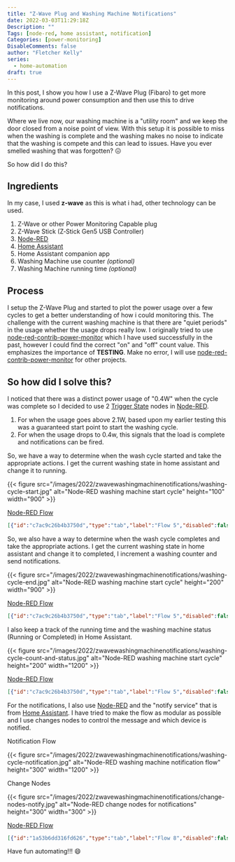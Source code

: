 ```yaml
---
title: "Z-Wave Plug and Washing Machine Notifications"
date: 2022-03-03T11:29:18Z
Description: ""
Tags: [node-red, home assistant, notification]
Categories: [power-monitoring]
DisableComments: false
author: "Fletcher Kelly"
series:
  - home-automation
draft: true
---
```


In this post, I show you how I use a Z-Wave Plug (Fibaro) to get more monitoring around power consumption and then use this to drive notifications.

Where we live now, our washing machine is a "utility room" and we keep the door closed from a noise point of view. With this setup it is possible to miss when the washing is complete and the washing makes no noise to indicate that the washing is compete and this can lead to issues. Have you ever smelled washing that was forgotten? :confounded:  

So how did I do this?

## Ingredients

In my case, I used **z-wave** as this is what i had, other technology can be used.

1. Z-Wave or other Power Monitoring Capable plug
1. Z-Wave Stick (Z‐Stick Gen5 USB Controller)
1. [Node-RED](https://nodered.org/)
1. [Home Assistant](https://home-assisatnt.io)
1. Home Assistant companion app
1. Washing Machine use counter *(optional)*
1. Washing Machine running time *(optional)*

## Process

I setup the Z-Wave Plug and started to plot the power usage over a few cycles to get a better understanding of how i could monitoring this. The challenge with the current washing machine is that there are "quiet periods" in the usage whether the usage drops really low. I originally tried to use [node-red-contrib-power-monitor](https://flows.nodered.org/node/node-red-contrib-power-monitor) which I have used successfully in the past, however I could find the correct "on" and "off" count value. This emphasizes the importance of **TESTING**. Make no error, I will use [node-red-contrib-power-monitor](https://flows.nodered.org/node/node-red-contrib-power-monitor) for other projects.

## So how did I solve this?

I noticed that there was a distinct power usage of "0.4W" when the cycle was complete so I decided to use 2 [Trigger State](https://zachowj.github.io/node-red-contrib-home-assistant-websocket/node/trigger-state.html#configuration) nodes in [Node-RED](https://nodered.org/).  

1. For when the usage goes above 2.1W, based upon my earlier testing this was a guaranteed start point to start the washing cycle.
1. For when the usage drops to 0.4w, this signals that the load is complete and notifications can be fired.

So, we have a way to determine when the wash cycle started and take the appropriate actions. I get the current washing state in home assistant and change it to running.

{{< figure src="/images/2022/zwavewashingmachinenotifications/washing-cycle-start.jpg" alt="Node-RED washing machine start cycle" height="100" width="900" >}}

[Node-RED Flow](/post/2022/zwaveplugwashingmachinenotifications/washing-cycle-start.json)

```json
[{"id":"c7ac9c26b4b3750d","type":"tab","label":"Flow 5","disabled":false,"info":"","env":[]},{"id":"fcb212f752a272ef","type":"trigger-state","z":"c7ac9c26b4b3750d","name":"Washing started","server":"770b1d5b.f27204","version":2,"exposeToHomeAssistant":false,"haConfig":[{"property":"name","value":""},{"property":"icon","value":""}],"entityid":"sensor.fibaro_wall_plug_electric_consumption_w","entityidfiltertype":"exact","debugenabled":false,"constraints":[{"targetType":"this_entity","targetValue":"","propertyType":"current_state","propertyValue":"new_state.state","comparatorType":">=","comparatorValueDatatype":"num","comparatorValue":"2.1"}],"inputs":0,"outputs":2,"customoutputs":[],"outputinitially":false,"state_type":"str","enableInput":false,"x":120,"y":260,"wires":[["cefc03e9cf83886c"],[]]},{"id":"cefc03e9cf83886c","type":"api-current-state","z":"c7ac9c26b4b3750d","name":"Washing machine status dropdown state","server":"770b1d5b.f27204","version":3,"outputs":2,"halt_if":"Completed","halt_if_type":"str","halt_if_compare":"is","entity_id":"input_select.washing_machine_status","state_type":"str","blockInputOverrides":false,"outputProperties":[{"property":"payload","propertyType":"msg","value":"","valueType":"entityState"},{"property":"data","propertyType":"msg","value":"","valueType":"entity"}],"for":0,"forType":"num","forUnits":"minutes","override_topic":false,"state_location":"payload","override_payload":"msg","entity_location":"data","override_data":"msg","x":420,"y":260,"wires":[["681510ab0e10afd0"],[]]},{"id":"681510ab0e10afd0","type":"api-call-service","z":"c7ac9c26b4b3750d","name":"Washing input to \"in progress\"","server":"770b1d5b.f27204","version":5,"debugenabled":false,"domain":"input_select","service":"select_option","areaId":[],"deviceId":[],"entityId":["input_select.washing_machine_status"],"data":"{\"option\": \"Running\"}","dataType":"json","mergeContext":"","mustacheAltTags":true,"outputProperties":[{"property":"payload","propertyType":"msg","value":"","valueType":"data"}],"queue":"none","x":770,"y":260,"wires":[[]]},{"id":"770b1d5b.f27204","type":"server","name":"Home Assistant - Node-red User","version":2,"addon":false,"rejectUnauthorizedCerts":true,"ha_boolean":"y|yes|true|on|home|open","connectionDelay":true,"cacheJson":true,"heartbeat":true,"heartbeatInterval":"30"}]
```

So, we also have a way to determine when the wash cycle completes and take the appropriate actions. I get the current washing state in home assistant and change it to completed, I increment a washing counter and send notifications.

{{< figure src="/images/2022/zwavewashingmachinenotifications/washing-cycle-end.jpg" alt="Node-RED washing machine start cycle" height="200" width="900" >}}

[Node-RED Flow](/post/2022/zwaveplugwashingmachinenotifications/washing-cycle-end.json)

```json
[{"id":"c7ac9c26b4b3750d","type":"tab","label":"Flow 5","disabled":false,"info":"","env":[]},{"id":"5511b05f64f5f5b1","type":"trigger-state","z":"c7ac9c26b4b3750d","name":"Washing Complete","server":"770b1d5b.f27204","version":2,"exposeToHomeAssistant":false,"haConfig":[{"property":"name","value":""},{"property":"icon","value":""}],"entityid":"sensor.fibaro_wall_plug_electric_consumption_w","entityidfiltertype":"exact","debugenabled":false,"constraints":[{"targetType":"this_entity","targetValue":"","propertyType":"current_state","propertyValue":"new_state.state","comparatorType":"<=","comparatorValueDatatype":"num","comparatorValue":"2.0"},{"targetType":"this_entity","targetValue":"","propertyType":"current_state","propertyValue":"new_state.state","comparatorType":">=","comparatorValueDatatype":"num","comparatorValue":"1.6"}],"inputs":0,"outputs":2,"customoutputs":[],"outputinitially":false,"state_type":"str","enableInput":false,"x":110,"y":220,"wires":[["f313351b2dce9a05","125dfa81092d0b75","d2f6fdb914f820b7"],[]]},{"id":"f313351b2dce9a05","type":"api-current-state","z":"c7ac9c26b4b3750d","name":"Washing Machine status dropdown state","server":"770b1d5b.f27204","version":3,"outputs":2,"halt_if":"Running","halt_if_type":"str","halt_if_compare":"is","entity_id":"input_select.washing_machine_status","state_type":"str","blockInputOverrides":false,"outputProperties":[{"property":"payload","propertyType":"msg","value":"","valueType":"entityState"},{"property":"data","propertyType":"msg","value":"","valueType":"entity"}],"for":0,"forType":"num","forUnits":"minutes","override_topic":false,"state_location":"payload","override_payload":"msg","entity_location":"data","override_data":"msg","x":440,"y":220,"wires":[["c68cb6e8d6955af9"],[]]},{"id":"125dfa81092d0b75","type":"api-call-service","z":"c7ac9c26b4b3750d","name":"+1 to washing count for the day","server":"770b1d5b.f27204","version":5,"debugenabled":false,"domain":"counter","service":"increment","areaId":[],"deviceId":[],"entityId":["counter.washing_machine_use_count"],"data":"","dataType":"jsonata","mergeContext":"","mustacheAltTags":false,"outputProperties":[],"queue":"none","x":410,"y":280,"wires":[[]]},{"id":"d2f6fdb914f820b7","type":"link out","z":"c7ac9c26b4b3750d","name":"Notification","mode":"link","links":["5bef9c598f188374","fc3b25d4ede64aa2"],"x":350,"y":340,"wires":[],"icon":"node-red/bridge.svg","l":true},{"id":"c68cb6e8d6955af9","type":"api-call-service","z":"c7ac9c26b4b3750d","name":"Washing input to \"Completed\"","server":"770b1d5b.f27204","version":5,"debugenabled":false,"domain":"input_select","service":"select_option","areaId":[],"deviceId":[],"entityId":["input_select.washing_machine_status"],"data":"{\"option\": \"Completed\"}","dataType":"json","mergeContext":"","mustacheAltTags":true,"outputProperties":[{"property":"payload","propertyType":"msg","value":"","valueType":"data"}],"queue":"none","x":790,"y":220,"wires":[[]]},{"id":"770b1d5b.f27204","type":"server","name":"Home Assistant - Node-red User","version":2,"addon":false,"rejectUnauthorizedCerts":true,"ha_boolean":"y|yes|true|on|home|open","connectionDelay":true,"cacheJson":true,"heartbeat":true,"heartbeatInterval":"30"}]
```

I also keep a track of the running time and the washing machine status (Running or Completed) in Home Assistant.

{{< figure src="/images/2022/zwavewashingmachinenotifications/washing-cycle-count-and-status.jpg" alt="Node-RED washing machine start cycle" height="200" width="1200" >}}

[Node-RED Flow](/post/2022/zwaveplugwashingmachinenotifications/washing-cycle-status.json)

```json
[{"id":"c7ac9c26b4b3750d","type":"tab","label":"Flow 5","disabled":false,"info":"","env":[]},{"id":"e0bdee88550c7508","type":"switch","z":"c7ac9c26b4b3750d","name":"Running or completed","property":"payload","propertyType":"msg","rules":[{"t":"eq","v":"Running","vt":"str"},{"t":"eq","v":"Completed","vt":"str"}],"checkall":"true","repair":false,"outputs":2,"x":500,"y":260,"wires":[["47ac4140392aca83"],["1d8755cc067d138e","3bfc582ffa71c935"]]},{"id":"8a46dbae7a037860","type":"api-current-state","z":"c7ac9c26b4b3750d","name":"Washing machine stauts dropdown state","server":"770b1d5b.f27204","version":3,"outputs":1,"halt_if":"","halt_if_type":"str","halt_if_compare":"is","entity_id":"input_select.washing_machine_status","state_type":"str","blockInputOverrides":false,"outputProperties":[{"property":"payload","propertyType":"msg","value":"","valueType":"entityState"},{"property":"data","propertyType":"msg","value":"","valueType":"entity"}],"for":0,"forType":"num","forUnits":"minutes","x":380,"y":380,"wires":[["e0bdee88550c7508"]]},{"id":"14b07d39cf05c174","type":"server-state-changed","z":"c7ac9c26b4b3750d","name":"Washing machine status changed?","server":"770b1d5b.f27204","version":4,"exposeToHomeAssistant":false,"haConfig":[{"property":"name","value":""},{"property":"icon","value":""}],"entityidfilter":"input_select.washing_machine_status","entityidfiltertype":"exact","outputinitially":false,"state_type":"str","haltifstate":"","halt_if_type":"str","halt_if_compare":"is","outputs":1,"output_only_on_state_change":true,"for":0,"forType":"num","forUnits":"minutes","ignorePrevStateNull":true,"ignorePrevStateUnknown":false,"ignorePrevStateUnavailable":false,"ignoreCurrentStateUnknown":false,"ignoreCurrentStateUnavailable":false,"outputProperties":[{"property":"payload","propertyType":"msg","value":"","valueType":"entityState"},{"property":"data","propertyType":"msg","value":"","valueType":"eventData"},{"property":"topic","propertyType":"msg","value":"","valueType":"triggerId"}],"x":180,"y":200,"wires":[["e0bdee88550c7508"]]},{"id":"5402cfbb2fbac174","type":"poll-state","z":"c7ac9c26b4b3750d","name":"Washing machine status","server":"770b1d5b.f27204","version":2,"exposeToHomeAssistant":false,"haConfig":[{"property":"name","value":""},{"property":"icon","value":""}],"updateinterval":"60","updateIntervalType":"num","updateIntervalUnits":"seconds","outputinitially":false,"outputonchanged":false,"entity_id":"input_select.washing_machine_status","state_type":"str","halt_if":"","halt_if_type":"str","halt_if_compare":"is","outputs":1,"x":150,"y":260,"wires":[["e0bdee88550c7508"]]},{"id":"47ac4140392aca83","type":"function","z":"c7ac9c26b4b3750d","name":"Milliseconds to Minutes","func":"time = msg.data.timeSinceChangedMs;\nrunningTime = (time / 1000 / 60);\nmsg.runningTime = parseFloat(runningTime).toFixed(1);\nremainingtime = 110 - runningTime;\nmsg.remainingTime = parseFloat(remainingtime).toFixed(1);\nreturn msg;","outputs":1,"noerr":0,"initialize":"","finalize":"","libs":[],"x":770,"y":180,"wires":[["7f3b7cbded7ce6be","c693594518abd80a"]]},{"id":"1d8755cc067d138e","type":"change","z":"c7ac9c26b4b3750d","name":"Not running number","rules":[{"t":"set","p":"runningTime","pt":"msg","to":"NaN","tot":"str"}],"action":"","property":"","from":"","to":"","reg":false,"x":760,"y":300,"wires":[["7f3b7cbded7ce6be"]]},{"id":"3bfc582ffa71c935","type":"function","z":"c7ac9c26b4b3750d","name":"Milliseconds to Minutes","func":"msg.runningTime = 0;\nreturn msg;","outputs":1,"noerr":0,"initialize":"","finalize":"","libs":[],"x":770,"y":360,"wires":[["c693594518abd80a"]]},{"id":"3ecffe436de5790c","type":"inject","z":"c7ac9c26b4b3750d","name":"","props":[{"p":"payload"},{"p":"topic","vt":"str"}],"repeat":"","crontab":"","once":false,"onceDelay":0.1,"topic":"","payload":"","payloadType":"date","x":120,"y":380,"wires":[["8a46dbae7a037860"]]},{"id":"7f3b7cbded7ce6be","type":"ui_gauge","z":"c7ac9c26b4b3750d","name":"Washing Machine Running Time: ","group":"7e2e840297e6ff32","order":4,"width":"3","height":"4","gtype":"wave","title":"Running Time: ","label":"min","format":"{{msg.runningTime}}","min":0,"max":"80","colors":["#00b500","#e6e600","#ca3838"],"seg1":"","seg2":"","className":"","x":1140,"y":300,"wires":[]},{"id":"c693594518abd80a","type":"api-call-service","z":"c7ac9c26b4b3750d","name":"Update running time","server":"770b1d5b.f27204","version":5,"debugenabled":false,"domain":"input_number","service":"set_value","areaId":[],"deviceId":[],"entityId":["input_number.washing_machine_running_time"],"data":"{\"value\":\"{{runningTime}}\"}","dataType":"json","mergeContext":"","mustacheAltTags":false,"outputProperties":[],"queue":"none","x":1100,"y":240,"wires":[[]]},{"id":"b51f0aee106afbd0","type":"comment","z":"c7ac9c26b4b3750d","name":"Multiple triggers","info":"Multiple triggers to ensure as much accuracy as possible.","x":120,"y":160,"wires":[]},{"id":"7e26df45e8227dfe","type":"comment","z":"c7ac9c26b4b3750d","name":"Manual trigger","info":"","x":110,"y":340,"wires":[]},{"id":"770b1d5b.f27204","type":"server","name":"Home Assistant - Node-red User","version":2,"addon":false,"rejectUnauthorizedCerts":true,"ha_boolean":"y|yes|true|on|home|open","connectionDelay":true,"cacheJson":true,"heartbeat":true,"heartbeatInterval":"30"},{"id":"7e2e840297e6ff32","type":"ui_group","name":"Utility Room","tab":"e35fd0e6d6776633","order":1,"disp":true,"width":"6","collapse":false,"className":""},{"id":"e35fd0e6d6776633","type":"ui_tab","name":"House","icon":"home","order":34,"disabled":false,"hidden":false}]
```

For the notifications, I also use [Node-RED](https://nodered.org/) and the "notify service" that is from [Home Assistant](https://home-assisatnt.io). I have tried to make the flow as modular as possible and I use changes nodes to control the message and which device is notified.

Notification Flow

{{< figure src="/images/2022/zwavewashingmachinenotifications/washing-cycle-notification.jpg" alt="Node-RED washing machine notification flow" height="300" width="1200" >}}

Change Nodes

{{< figure src="/images/2022/zwavewashingmachinenotifications/change-nodes-notify.jpg" alt="Node-RED change nodes for notifications" height="300" width="300" >}}

[Node-RED Flow](/post/2022/zwaveplugwashingmachinenotifications/washing-cycle-notification.json)

```json
[{"id":"1a53b6dd316fd626","type":"tab","label":"Flow 8","disabled":false,"info":"","env":[]},{"id":"b3e4a5624ac9d518","type":"link in","z":"1a53b6dd316fd626","name":"Washing Machine Notifications","links":["ca506a1b0dfe8ba1","e63c199b1210c601","2acc791d40d9f113","b713589b6fc1fa2a","5daafecdbf09105b","d2f6fdb914f820b7"],"x":85,"y":180,"wires":[["142cfc8c024d98d0"]]},{"id":"142cfc8c024d98d0","type":"change","z":"1a53b6dd316fd626","name":"Washing Machine Notification","rules":[{"t":"set","p":"domain","pt":"msg","to":"notify","tot":"str"},{"t":"set","p":"service","pt":"msg","to":"mobile_app_fkapp","tot":"str"},{"t":"set","p":"message","pt":"msg","to":"ACTION - Time to take out washing","tot":"str"}],"action":"","property":"","from":"","to":"","reg":false,"x":310,"y":240,"wires":[["7e2b772ba33565d7"]]},{"id":"7e2b772ba33565d7","type":"api-call-service","z":"1a53b6dd316fd626","name":"Washing out - Action And Text","server":"770b1d5b.f27204","version":5,"debugenabled":false,"domain":"{{domain}}","service":"{{service}}","areaId":[],"deviceId":[],"entityId":[],"data":"{\"message\":\"{{message}}\",\"data\":{\"actions\":[{\"action\":\"{{action1Action}}\",\"title\":\"{{action1Title}}\"}]}}","dataType":"json","mergeContext":"","mustacheAltTags":false,"outputProperties":[{"property":"payload","propertyType":"msg","value":"","valueType":"data"}],"queue":"none","x":630,"y":240,"wires":[[]]},{"id":"770b1d5b.f27204","type":"server","name":"Home Assistant - Node-red User","version":2,"addon":false,"rejectUnauthorizedCerts":true,"ha_boolean":"y|yes|true|on|home|open","connectionDelay":true,"cacheJson":true,"heartbeat":true,"heartbeatInterval":"30"}]
```

Have fun automating!!! :smile:  
